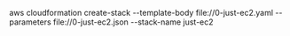 aws cloudformation create-stack --template-body file://0-just-ec2.yaml --parameters file://0-just-ec2.json --stack-name just-ec2
